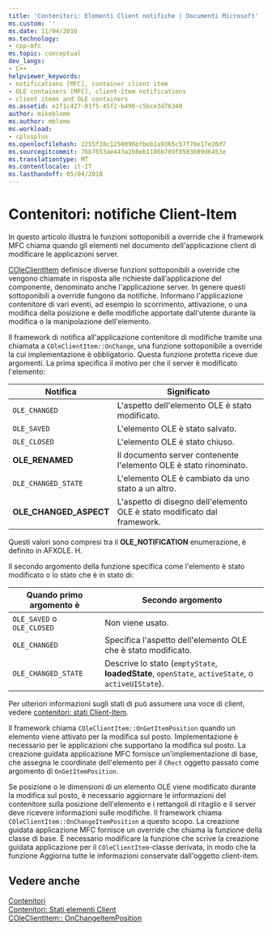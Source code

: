 ```yaml
---
title: 'Contenitori: Elementi Client notifiche | Documenti Microsoft'
ms.custom: ''
ms.date: 11/04/2016
ms.technology:
- cpp-mfc
ms.topic: conceptual
dev_langs:
- C++
helpviewer_keywords:
- notifications [MFC], container client item
- OLE containers [MFC], client-item notifications
- client items and OLE containers
ms.assetid: e1f1c427-01f5-45f2-b496-c5bce3d76340
author: mikeblome
ms.author: mblome
ms.workload:
- cplusplus
ms.openlocfilehash: 2255f28c1250096bfbeb1a9365c57f78e17e20d7
ms.sourcegitcommit: 76b7653ae443a2b8eb1186b789f8503609d6453e
ms.translationtype: MT
ms.contentlocale: it-IT
ms.lasthandoff: 05/04/2018
---
```

# <a name="containers-client-item-notifications"></a>Contenitori: notifiche Client-Item
In questo articolo illustra le funzioni sottoponibili a override che il framework MFC chiama quando gli elementi nel documento dell'applicazione client di modificare le applicazioni server.  
  
 [COleClientItem](../mfc/reference/coleclientitem-class.md) definisce diverse funzioni sottoponibili a override che vengono chiamate in risposta alle richieste dall'applicazione del componente, denominato anche l'applicazione server. In genere questi sottoponibili a override fungono da notifiche. Informano l'applicazione contenitore di vari eventi, ad esempio lo scorrimento, attivazione, o una modifica della posizione e delle modifiche apportate dall'utente durante la modifica o la manipolazione dell'elemento.  
  
 Il framework di notifica all'applicazione contenitore di modifiche tramite una chiamata a `COleClientItem::OnChange`, una funzione sottoponibile a override la cui implementazione è obbligatorio. Questa funzione protetta riceve due argomenti. La prima specifica il motivo per che il server è modificato l'elemento:  
  
|Notifica|Significato|  
|------------------|-------------|  
|`OLE_CHANGED`|L'aspetto dell'elemento OLE è stato modificato.|  
|`OLE_SAVED`|L'elemento OLE è stato salvato.|  
|`OLE_CLOSED`|L'elemento OLE è stato chiuso.|  
|**OLE_RENAMED**|Il documento server contenente l'elemento OLE è stato rinominato.|  
|`OLE_CHANGED_STATE`|L'elemento OLE è cambiato da uno stato a un altro.|  
|**OLE_CHANGED_ASPECT**|L'aspetto di disegno dell'elemento OLE è stato modificato dal framework.|  
  
 Questi valori sono compresi tra il **OLE_NOTIFICATION** enumerazione, è definito in AFXOLE. H.  
  
 Il secondo argomento della funzione specifica come l'elemento è stato modificato o lo stato che è in stato di:  
  
|Quando primo argomento è|Secondo argomento|  
|----------------------------|---------------------|  
|`OLE_SAVED` o `OLE_CLOSED`|Non viene usato.|  
|`OLE_CHANGED`|Specifica l'aspetto dell'elemento OLE che è stato modificato.|  
|`OLE_CHANGED_STATE`|Descrive lo stato (`emptyState`, **loadedState**, `openState`, `activeState`, o `activeUIState`).|  
  
 Per ulteriori informazioni sugli stati di può assumere una voce di client, vedere [contenitori: stati Client-Item](../mfc/containers-client-item-states.md).  
  
 Il framework chiama `COleClientItem::OnGetItemPosition` quando un elemento viene attivato per la modifica sul posto. Implementazione è necessario per le applicazioni che supportano la modifica sul posto. La creazione guidata applicazione MFC fornisce un'implementazione di base, che assegna le coordinate dell'elemento per il `CRect` oggetto passato come argomento di `OnGetItemPosition`.  
  
 Se posizione o le dimensioni di un elemento OLE viene modificato durante la modifica sul posto, è necessario aggiornare le informazioni del contenitore sulla posizione dell'elemento e i rettangoli di ritaglio e il server deve ricevere informazioni sulle modifiche. Il framework chiama `COleClientItem::OnChangeItemPosition` a questo scopo. La creazione guidata applicazione MFC fornisce un override che chiama la funzione della classe di base. È necessario modificare la funzione che scrive la creazione guidata applicazione per il `COleClientItem`-classe derivata, in modo che la funzione Aggiorna tutte le informazioni conservate dall'oggetto client-item.  
  
## <a name="see-also"></a>Vedere anche  
 [Contenitori](../mfc/containers.md)   
 [Contenitori: Stati elementi Client](../mfc/containers-client-item-states.md)   
 [COleClientItem:: OnChangeItemPosition](../mfc/reference/coleclientitem-class.md#onchangeitemposition)

